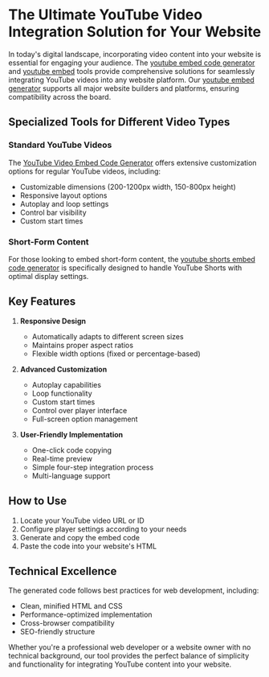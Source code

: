 # The Ultimate YouTube Video Integration Solution for Your Website

In today's digital landscape, incorporating video content into your website is essential for engaging your audience. The [youtube embed code generator](https://youtube-embed-code-generator.com) and [youtube embed](https://youtube-embed-code-generator.com) tools provide comprehensive solutions for seamlessly integrating YouTube videos into any website platform. Our [youtube embed generator](https://youtube-embed-code-generator.com) supports all major website builders and platforms, ensuring compatibility across the board.

## Specialized Tools for Different Video Types

### Standard YouTube Videos
The [YouTube Video Embed Code Generator](https://youtube-embed-code-generator.com/youtube-video-embed-code-generator) offers extensive customization options for regular YouTube videos, including:
- Customizable dimensions (200-1200px width, 150-800px height)
- Responsive layout options
- Autoplay and loop settings
- Control bar visibility
- Custom start times

### Short-Form Content
For those looking to embed short-form content, the [youtube shorts embed code generator](https://youtube-embed-code-generator.com/youtube-shorts-embed-code-generator) is specifically designed to handle YouTube Shorts with optimal display settings.

## Key Features

1. **Responsive Design**
   - Automatically adapts to different screen sizes
   - Maintains proper aspect ratios
   - Flexible width options (fixed or percentage-based)

2. **Advanced Customization**
   - Autoplay capabilities
   - Loop functionality
   - Custom start times
   - Control over player interface
   - Full-screen option management

3. **User-Friendly Implementation**
   - One-click code copying
   - Real-time preview
   - Simple four-step integration process
   - Multi-language support

## How to Use

1. Locate your YouTube video URL or ID
2. Configure player settings according to your needs
3. Generate and copy the embed code
4. Paste the code into your website's HTML

## Technical Excellence

The generated code follows best practices for web development, including:
- Clean, minified HTML and CSS
- Performance-optimized implementation
- Cross-browser compatibility
- SEO-friendly structure

Whether you're a professional web developer or a website owner with no technical background, our tool provides the perfect balance of simplicity and functionality for integrating YouTube content into your website.
